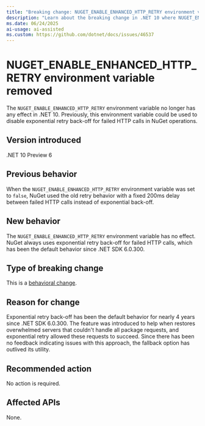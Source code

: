 ```yaml
---
title: "Breaking change: NUGET_ENABLE_ENHANCED_HTTP_RETRY environment variable removed"
description: "Learn about the breaking change in .NET 10 where NUGET_ENABLE_ENHANCED_HTTP_RETRY environment variable no longer disables exponential retry."
ms.date: 06/24/2025
ai-usage: ai-assisted
ms.custom: https://github.com/dotnet/docs/issues/46537
---
```

# NUGET_ENABLE_ENHANCED_HTTP_RETRY environment variable removed

The `NUGET_ENABLE_ENHANCED_HTTP_RETRY` environment variable no longer has any effect in .NET 10. Previously, this environment variable could be used to disable exponential retry back-off for failed HTTP calls in NuGet operations.

## Version introduced

.NET 10 Preview 6

## Previous behavior

When the `NUGET_ENABLE_ENHANCED_HTTP_RETRY` environment variable was set to `false`, NuGet used the old retry behavior with a fixed 200ms delay between failed HTTP calls instead of exponential back-off.

## New behavior

The `NUGET_ENABLE_ENHANCED_HTTP_RETRY` environment variable has no effect. NuGet always uses exponential retry back-off for failed HTTP calls, which has been the default behavior since .NET SDK 6.0.300.

## Type of breaking change

This is a [behavioral change](../../categories.md#behavioral-change).

## Reason for change

Exponential retry back-off has been the default behavior for nearly 4 years since .NET SDK 6.0.300. The feature was introduced to help when restores overwhelmed servers that couldn't handle all package requests, and exponential retry allowed these requests to succeed. Since there has been no feedback indicating issues with this approach, the fallback option has outlived its utility.

## Recommended action

No action is required.

## Affected APIs

None.
